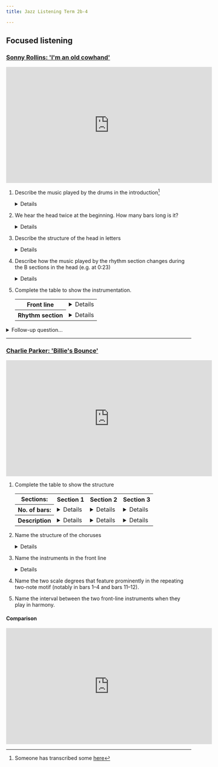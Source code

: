 ```yaml
---
title: Jazz Listening Term 2b-4

---
```


<!--
1. TOC
{:toc}
{: .toc}
-->

## Focused listening

### [Sonny Rollins: 'I'm an old cowhand'](https://www.youtube.com/watch?v=nlatJOsLhPA)

<iframe width="560" height="315" src="https://www.youtube.com/embed/nlatJOsLhPA" title="YouTube video player" frameborder="0" allow="accelerometer; autoplay; clipboard-write; encrypted-media; gyroscope; picture-in-picture" allowfullscreen></iframe>

1. Describe the music played by the drums in the introduction[^1]

	<details>
		<ul>
			<li>Woodblock</li>
			<li>Hi-hat (foot pedal)</li>
			<li>Snare drum rim click</li>
			<li>Swing (quavers)</li>
			<li>Bass drum accent on beat 2.5 of every second bar</li>
			<li>Repeating two-bar pattern/ostinato</li>
		</ul>
	</details>
	
	[^1]: Someone has transcribed some [here](http://www.cruiseshipdrummer.com/2013/05/groove-o-day-shelly-manne-way-out-west.html)
	
3. We hear the head twice at the beginning. How many bars long is it?

	<details>18. There is an extra repetition of the final phrase (the turnaround).</details>
	
2. Describe the structure of the head in letters
	<details>AABA (A, A' or C to finish. More ambiguous than usual since that final section has two extra bars and starts with a melodic development from the B section).</details>
	
3. Describe how the music played by the rhythm section changes during the B sections in the head (e.g. at 0:23)

	<details>
		<ul>
			<li>Bass starts walking</li>
			<li>Drums play swing quavers on the ride cymbal. No more woodblock.</li>
		</ul>
	</details>

4. Complete the table to show the instrumentation.

	<table>
	<tr>
		<th>Front line</th><td><details>Tenor saxophone</details></td>
	</tr>
	<tr>
		<th>Rhythm section</th><td><details>Bass, drums</details></td>
	</tr>
	</table>


<details><summary>Follow-up question...</summary>
	Rollins is one of the most influential notable bebop tenor saxophonists. Can you name another?
	
<details>John Coltrane... also Coleman Hawkins, Eddie Lockjaw Davis, Ronnie Scott, Dexter Gordon...</details>

</details>

<hr>

<!--
### [Eddie Lockjaw Davis & Johnny Griffin: 'Tickle toe'](https://www.youtube.com/watch?v=7li8Okf5qYY)

1. Describe the music played by the drums in the introduction
	
	<details>Swing quavers on the hi-hat cymbal. Crash cymbal on bar 8, beat 3.</details>
	
2. Describe the structure of the head using letters.

	<details>AABC
-->


### [Charlie Parker: 'Billie's Bounce'](https://www.youtube.com/watch?v=S4mRaEzwTYo)

<iframe width="560" height="315" src="https://www.youtube.com/embed/S4mRaEzwTYo" title="YouTube video player" frameborder="0" allow="accelerometer; autoplay; clipboard-write; encrypted-media; gyroscope; picture-in-picture" allowfullscreen></iframe>


1. Complete the table to show the structure


	<table>
		<tr><th>Sections:</th><th>Section 1</th><th>Section 2</th><th>Section 3</th></tr>
		<tr>
			<th>No. of bars:</th>
			<td><details>4</details></td>
			<td><details>12</details></td>
			<td><details>12</details></td>
		</tr>
			<th>Description</th>
			<td><details>Intro</details></td>
			<td><details>Head (1)</details></td>
			<td><details>Head (2)</details></td>
		</tr>
	</table>

2. Name the structure of the choruses

	<details>12-bar blues</details>
	
3. Name the instruments in the front line

	<details>Alto sax, trumpet</details>
	
4. Name the two scale degrees that feature prominently in the repeating two-note motif (notably in bars 1–4 and bars 11–12).

5. Name the interval between the two front-line instruments when they play in harmony.

#### Comparison

<iframe width="560" height="315" src="https://www.youtube.com/embed/iWq8QccLs_o" title="YouTube video player" frameborder="0" allow="accelerometer; autoplay; clipboard-write; encrypted-media; gyroscope; picture-in-picture" allowfullscreen></iframe>
